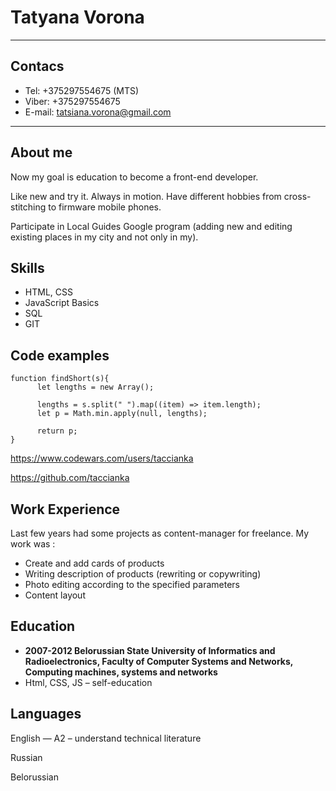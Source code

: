 # Tatyana Vorona
***
## Contacs
* Tel: +375297554675 (MTS)
* Viber: +375297554675
* E-mail: tatsiana.vorona@gmail.com
***
## About me
Now my goal is education to become a front-end developer.

Like new and try it. Always in motion. Have different hobbies from cross-stitching to firmware mobile phones.

Participate in Local Guides Google program (adding new and editing existing places in my city and not only in my).
## Skills
* HTML, CSS
* JavaScript Basics
* SQL
* GIT
## Code examples
```
function findShort(s){
      let lengths = new Array();

      lengths = s.split(" ").map((item) => item.length);
      let p = Math.min.apply(null, lengths);
  
      return p;
}
```
https://www.codewars.com/users/taccianka

https://github.com/taccianka
## Work Experience
Last few years had some projects as content-manager for freelance. My work was :
* Create and add сards of products
* Writing description of products (rewriting or copywriting)
* Photo editing according to the specified parameters
* Content layout
## Education
* **2007-2012 Belorussian State University of Informatics and Radioelectronics, 
Faculty of Computer Systems and Networks, Computing machines, systems and networks**
* Html, CSS, JS – self-education
## Languages
English — A2 – understand technical literature

Russian

Belorussian

